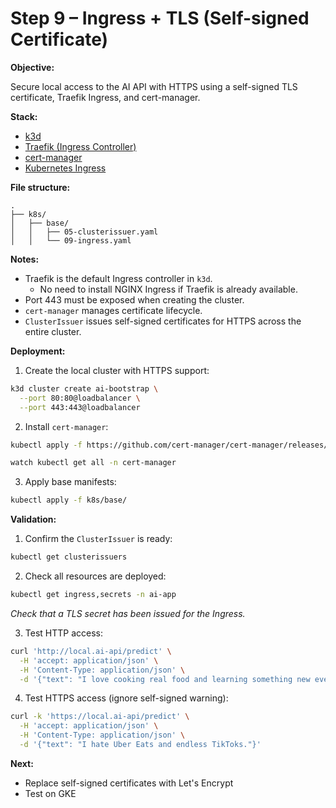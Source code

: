 # Step 9 – Ingress + TLS (Self-signed Certificate)

**Objective:**

Secure local access to the AI API with HTTPS using a self-signed TLS certificate, Traefik Ingress, and cert-manager.

**Stack:**

- [k3d](https://k3d.io/)
- [Traefik (Ingress Controller)](https://doc.traefik.io/traefik/providers/kubernetes-ingress/)
- [cert-manager](https://cert-manager.io/)
- [Kubernetes Ingress](https://kubernetes.io/docs/concepts/services-networking/ingress/)

**File structure:**

```
.
├── k8s/
│   ├── base/
│   │   ├── 05-clusterissuer.yaml
│   │   └── 09-ingress.yaml
```

**Notes:**

- Traefik is the default Ingress controller in `k3d`.
	- No need to install NGINX Ingress if Traefik is already available.
- Port 443 must be exposed when creating the cluster.
- `cert-manager` manages certificate lifecycle.
- `ClusterIssuer` issues self-signed certificates for HTTPS across the entire cluster.

**Deployment:**

1. Create the local cluster with HTTPS support:

```bash
k3d cluster create ai-bootstrap \
  --port 80:80@loadbalancer \
  --port 443:443@loadbalancer
```

2. Install `cert-manager`:

```bash
kubectl apply -f https://github.com/cert-manager/cert-manager/releases/download/v1.18.2/cert-manager.yaml

watch kubectl get all -n cert-manager
```

3. Apply base manifests:

```bash
kubectl apply -f k8s/base/
```

**Validation:**

1. Confirm the `ClusterIssuer` is ready:

```bash
kubectl get clusterissuers
```

2. Check all resources are deployed:

```bash
kubectl get ingress,secrets -n ai-app
```

*Check that a TLS secret has been issued for the Ingress.*

3. Test HTTP access:

```bash
curl 'http://local.ai-api/predict' \
  -H 'accept: application/json' \
  -H 'Content-Type: application/json' \
  -d '{"text": "I love cooking real food and learning something new every day."}'
```

4. Test HTTPS access (ignore self-signed warning):

```bash
curl -k 'https://local.ai-api/predict' \
  -H 'accept: application/json' \
  -H 'Content-Type: application/json' \
  -d '{"text": "I hate Uber Eats and endless TikToks."}'
```

**Next:**

- Replace self-signed certificates with Let's Encrypt  
- Test on GKE